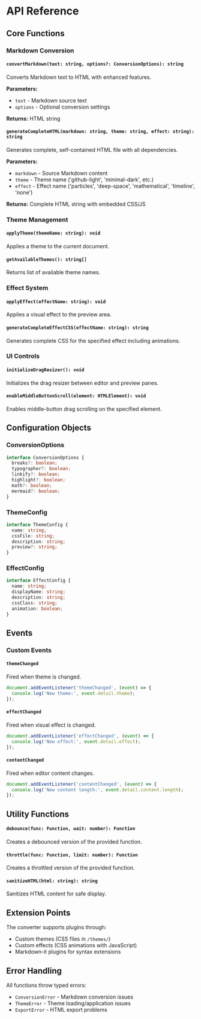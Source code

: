 # API Reference

## Core Functions

### Markdown Conversion

#### `convertMarkdown(text: string, options?: ConversionOptions): string`
Converts Markdown text to HTML with enhanced features.

**Parameters:**
- `text` - Markdown source text
- `options` - Optional conversion settings

**Returns:** HTML string

#### `generateCompleteHTML(markdown: string, theme: string, effect: string): string`
Generates complete, self-contained HTML file with all dependencies.

**Parameters:**
- `markdown` - Source Markdown content
- `theme` - Theme name ('github-light', 'minimal-dark', etc.)
- `effect` - Effect name ('particles', 'deep-space', 'mathematical', 'timeline', 'none')

**Returns:** Complete HTML string with embedded CSS/JS

### Theme Management

#### `applyTheme(themeName: string): void`
Applies a theme to the current document.

#### `getAvailableThemes(): string[]`
Returns list of available theme names.

### Effect System

#### `applyEffect(effectName: string): void`
Applies a visual effect to the preview area.

#### `generateCompleteEffectCSS(effectName: string): string`
Generates complete CSS for the specified effect including animations.

### UI Controls

#### `initializeDragResizer(): void`
Initializes the drag resizer between editor and preview panes.

#### `enableMiddleButtonScroll(element: HTMLElement): void`
Enables middle-button drag scrolling on the specified element.

## Configuration Objects

### ConversionOptions
```typescript
interface ConversionOptions {
  breaks?: boolean;
  typographer?: boolean;
  linkify?: boolean;
  highlight?: boolean;
  math?: boolean;
  mermaid?: boolean;
}
```

### ThemeConfig
```typescript
interface ThemeConfig {
  name: string;
  cssFile: string;
  description: string;
  preview?: string;
}
```

### EffectConfig
```typescript
interface EffectConfig {
  name: string;
  displayName: string;
  description: string;
  cssClass: string;
  animation: boolean;
}
```

## Events

### Custom Events

#### `themeChanged`
Fired when theme is changed.
```javascript
document.addEventListener('themeChanged', (event) => {
  console.log('New theme:', event.detail.theme);
});
```

#### `effectChanged`
Fired when visual effect is changed.
```javascript
document.addEventListener('effectChanged', (event) => {
  console.log('New effect:', event.detail.effect);
});
```

#### `contentChanged`
Fired when editor content changes.
```javascript
document.addEventListener('contentChanged', (event) => {
  console.log('New content length:', event.detail.content.length);
});
```

## Utility Functions

#### `debounce(func: Function, wait: number): Function`
Creates a debounced version of the provided function.

#### `throttle(func: Function, limit: number): Function`
Creates a throttled version of the provided function.

#### `sanitizeHTML(html: string): string`
Sanitizes HTML content for safe display.

## Extension Points

The converter supports plugins through:
- Custom themes (CSS files in `/themes/`)
- Custom effects (CSS animations with JavaScript)
- Markdown-it plugins for syntax extensions

## Error Handling

All functions throw typed errors:
- `ConversionError` - Markdown conversion issues
- `ThemeError` - Theme loading/application issues
- `ExportError` - HTML export problems
